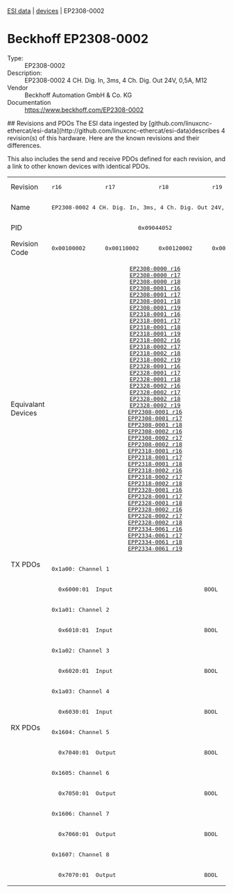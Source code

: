 <div class="nav"><a href="/esi-data">ESI data</a> | <a href="/esi-data/devices">devices</a> | EP2308-0002</div>

#  Beckhoff EP2308-0002

<dl>
  <dt>Type:</dt><dd>EP2308-0002</dd>
  <dt>Description:</dt><dd>EP2308-0002 4 CH. Dig. In, 3ms, 4 Ch. Dig. Out 24V, 0,5A, M12</dd>
  <dt>Vendor</dt><dd>Beckhoff Automation GmbH & Co. KG</dd>
  <dt>Documentation</dt><dd><a href="https://www.beckhoff.com/EP2308-0002">https://www.beckhoff.com/EP2308-0002</a></dd>
</dl>
## Revisions and PDOs
The ESI data ingested by [github.com/linuxcnc-ethercat/esi-data](http://github.com/linuxcnc-ethercat/esi-data)describes 4 revision(s) of this hardware.  Here are the known revisions and their differences.

This also includes the send and receive PDOs defined for each revision, and a link to other known devices with identical PDOs.

<table>
<tr >
<td class="first">Revision</td>
<td ><pre>r16</pre></td>
<td ><pre>r17</pre></td>
<td ><pre>r18</pre></td>
<td ><pre>r19</pre></td>
</tr>
<tr >
<td class="first">Name</td>
<td  colspan=4 align="center"><pre>EP2308-0002 4 CH. Dig. In, 3ms, 4 Ch. Dig. Out 24V, 0,5A, M12</pre></td>
</tr>
<tr >
<td class="first">PID</td>
<td  colspan=4 align="center"><pre>0x09044052</pre></td>
</tr>
<tr >
<td class="first">Revision Code</td>
<td ><pre>0x00100002</pre></td>
<td ><pre>0x00110002</pre></td>
<td ><pre>0x00120002</pre></td>
<td ><pre>0x00130002</pre></td>
</tr>
<tr >
<td class="first">Equivalant Devices</td>
<td  colspan=4 align="center"><pre><a href="EP2308-0000">EP2308-0000 r16</a><br/><a href="EP2308-0000">EP2308-0000 r17</a><br/><a href="EP2308-0000">EP2308-0000 r18</a><br/><a href="EP2308-0001">EP2308-0001 r16</a><br/><a href="EP2308-0001">EP2308-0001 r17</a><br/><a href="EP2308-0001">EP2308-0001 r18</a><br/><a href="EP2308-0001">EP2308-0001 r19</a><br/><a href="EP2318-0001">EP2318-0001 r16</a><br/><a href="EP2318-0001">EP2318-0001 r17</a><br/><a href="EP2318-0001">EP2318-0001 r18</a><br/><a href="EP2318-0001">EP2318-0001 r19</a><br/><a href="EP2318-0002">EP2318-0002 r16</a><br/><a href="EP2318-0002">EP2318-0002 r17</a><br/><a href="EP2318-0002">EP2318-0002 r18</a><br/><a href="EP2318-0002">EP2318-0002 r19</a><br/><a href="EP2328-0001">EP2328-0001 r16</a><br/><a href="EP2328-0001">EP2328-0001 r17</a><br/><a href="EP2328-0001">EP2328-0001 r18</a><br/><a href="EP2328-0002">EP2328-0002 r16</a><br/><a href="EP2328-0002">EP2328-0002 r17</a><br/><a href="EP2328-0002">EP2328-0002 r18</a><br/><a href="EP2328-0002">EP2328-0002 r19</a><br/><a href="EPP2308-0001">EPP2308-0001 r16</a><br/><a href="EPP2308-0001">EPP2308-0001 r17</a><br/><a href="EPP2308-0001">EPP2308-0001 r18</a><br/><a href="EPP2308-0002">EPP2308-0002 r16</a><br/><a href="EPP2308-0002">EPP2308-0002 r17</a><br/><a href="EPP2308-0002">EPP2308-0002 r18</a><br/><a href="EPP2318-0001">EPP2318-0001 r16</a><br/><a href="EPP2318-0001">EPP2318-0001 r17</a><br/><a href="EPP2318-0001">EPP2318-0001 r18</a><br/><a href="EPP2318-0002">EPP2318-0002 r16</a><br/><a href="EPP2318-0002">EPP2318-0002 r17</a><br/><a href="EPP2318-0002">EPP2318-0002 r18</a><br/><a href="EPP2328-0001">EPP2328-0001 r16</a><br/><a href="EPP2328-0001">EPP2328-0001 r17</a><br/><a href="EPP2328-0001">EPP2328-0001 r18</a><br/><a href="EPP2328-0002">EPP2328-0002 r16</a><br/><a href="EPP2328-0002">EPP2328-0002 r17</a><br/><a href="EPP2328-0002">EPP2328-0002 r18</a><br/><a href="EPP2334-0061">EPP2334-0061 r16</a><br/><a href="EPP2334-0061">EPP2334-0061 r17</a><br/><a href="EPP2334-0061">EPP2334-0061 r18</a><br/><a href="EPP2334-0061">EPP2334-0061 r19</a></pre></td>
</tr>
<tr class="txpdo pdosection">
<td class="first" rowspan=8 valign=top>TX PDOs</td>
<td colspan=4 align="left"><pre>0x1a00: Channel 1</pre></td>
<td></td>
</tr>
<tr class="txpdo">
<td  colspan=4 align="left"><pre>  0x6000:01  Input                           BOOL</pre></td>
</tr>
<tr class="txpdo pdosection">
<td  colspan=4 align="left"><pre>0x1a01: Channel 2</pre></td>
</tr>
<tr class="txpdo">
<td  colspan=4 align="left"><pre>  0x6010:01  Input                           BOOL</pre></td>
</tr>
<tr class="txpdo pdosection">
<td  colspan=4 align="left"><pre>0x1a02: Channel 3</pre></td>
</tr>
<tr class="txpdo">
<td  colspan=4 align="left"><pre>  0x6020:01  Input                           BOOL</pre></td>
</tr>
<tr class="txpdo pdosection">
<td  colspan=4 align="left"><pre>0x1a03: Channel 4</pre></td>
</tr>
<tr class="txpdo">
<td  colspan=4 align="left"><pre>  0x6030:01  Input                           BOOL</pre></td>
</tr>
<tr class="rxpdo pdosection">
<td class="first" rowspan=8 valign=top>RX PDOs</td>
<td colspan=4 align="left"><pre>0x1604: Channel 5</pre></td>
<td></td>
</tr>
<tr class="rxpdo">
<td  colspan=4 align="left"><pre>  0x7040:01  Output                          BOOL</pre></td>
</tr>
<tr class="rxpdo pdosection">
<td  colspan=4 align="left"><pre>0x1605: Channel 6</pre></td>
</tr>
<tr class="rxpdo">
<td  colspan=4 align="left"><pre>  0x7050:01  Output                          BOOL</pre></td>
</tr>
<tr class="rxpdo pdosection">
<td  colspan=4 align="left"><pre>0x1606: Channel 7</pre></td>
</tr>
<tr class="rxpdo">
<td  colspan=4 align="left"><pre>  0x7060:01  Output                          BOOL</pre></td>
</tr>
<tr class="rxpdo pdosection">
<td  colspan=4 align="left"><pre>0x1607: Channel 8</pre></td>
</tr>
<tr class="rxpdo">
<td  colspan=4 align="left"><pre>  0x7070:01  Output                          BOOL</pre></td>
</tr>
</table>
